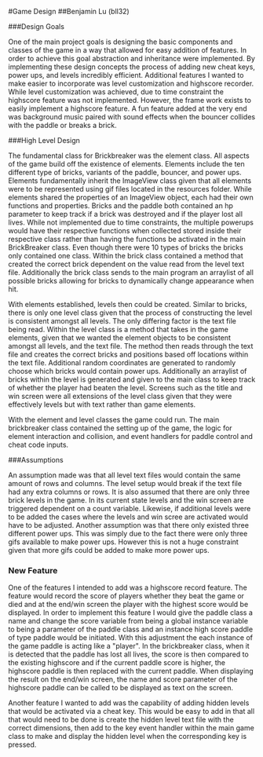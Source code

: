 #Game Design
##Benjamin Lu (bll32)

###Design Goals

One of the main project goals is designing the basic components and classes
of the game in a way that allowed for easy addition of features. In order
to achieve this goal abstraction and inheritance were implemented. By implementing
these design concepts the process of adding new cheat keys, power ups, and
levels incredibly efficient. Additional features I wanted to make 
easier to incorporate was level customization and highscore recorder.
While level customization was achieved, due to time constraint the highscore
feature was not implemented. However, the frame work exists to easily
implement a highscore feature. A fun feature added at the very end
was background music paired with sound effects when the bouncer collides
with the paddle or breaks a brick.

###High Level Design

The fundamental class for Brickbreaker was the element class. All aspects
of the game build off the existence of elements. Elements include the 
ten different type of bricks, variants of the paddle, bouncer, and power
ups. Elements fundamentally inherit the ImageView class given that all elements
were to be represented using gif files located in the resources folder. While elements
shared the properties of an ImageView object, each had their own functions
and properties. Bricks and the paddle both contained an hp parameter to keep
track if a brick was destroyed and if the player lost all lives. While not implemented
due to time constraints, the multiple powerups would have their respective functions
when collected stored inside their respective class rather than having the 
functions be activated in the main BrickBreaker class. Even though there were 10 types
of bricks the bricks only contained one class. Within the brick class contained
a method that created the correct brick dependent on the value read from
the level text file. Additionally the brick class sends to the main 
program an arraylist of all possible bricks allowing for bricks to 
dynamically change appearance when hit. 

With elements established, levels then could be created. Similar to bricks,
there is only one level class given that the process of constructing the level
is consistent amongst all levels. The only differing factor is the text file
being read. Within the level class is a method that takes in the game elements, 
given that we wanted the element objects to be consistent amongst all levels, 
and the text file. The method then reads through the text file and creates
the correct bricks and positions based off locations within the text file. 
Additional random coordinates are generated to randomly choose which bricks
would contain power ups. Additionally an arraylist of bricks within the level
is generated and given to the main class to keep track of whether the player
had beaten the level. Screens such as the title and win screen
were all extensions of the level class given that they were effectively
levels but with text rather than game elements. 

With the element and level classes the game could run. The main brickbreaker
class contained the setting up of the game, the logic for element interaction and
collision, and event handlers for paddle control and cheat code inputs.  

###Assumptions 

An assumption made was that all level text files would contain the same
amount of rows and columns. The level setup would break if the text file 
had any extra columns or rows. It is also assumed that there are only three
brick levels in the game. In its current state levels and the win screen
are triggered dependent on a count variable. Likewise, if additional levels
were to be added the cases where the levels and win scree are activated
would have to be adjusted. Another assumption was that there only existed
three different power ups. This was simply due to the fact there were only
three gifs available to make power ups. However this is not a huge constraint
given that more gifs could be added to make more power ups.

### New Feature

One of the features I intended to add was a highscore record feature.
The feature would record the score of players whether they beat the game 
or died and at the end/win screen the player with the highest score would be displayed.
In order to implement this feature I would give the paddle class a name and change
the score variable from being a global instance variable to being a parameter
of the paddle class and an instance
high score paddle of type paddle would be initiated. With this adjustment the each instance of the 
game paddle is acting like a "player". In the brickbreaker class, when
it is detected that the paddle has lost all lives, the score is then compared
to the existing highscore and if the current paddle score is higher, the
highscore paddle is then replaced with the current paddle. When displaying
the result on the end/win screen, the name and score parameter of the highscore
paddle can be called to be displayed as text on the screen.

Another feature I wanted to add was the capability of adding hidden levels
that would be activated via a cheat key. This would be easy to add in that
all that would need to be done is create the hidden level text file with the
correct dimensions, then add to the key event handler within the main
game class to make and display the hidden level when the corresponding key
is pressed. 

